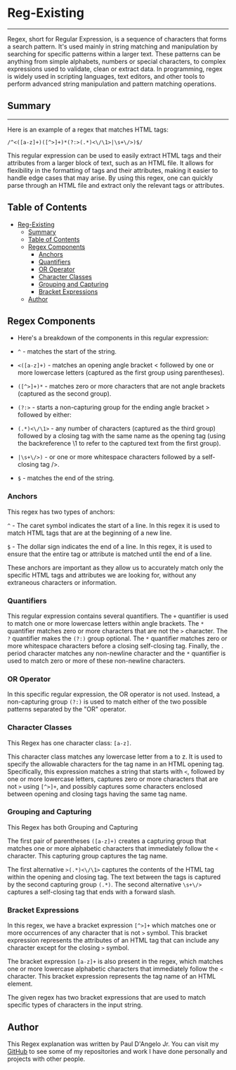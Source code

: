 # Reg-Existing
___
Regex, short for Regular Expression, is a sequence of characters that forms a search pattern. It's used mainly in string matching and manipulation by searching for specific patterns within a larger text. These patterns can be anything from simple alphabets, numbers or special characters, to complex expressions used to validate, clean or extract data. In programming, regex is widely used in scripting languages, text editors, and other tools to perform advanced string manipulation and pattern matching operations.

## Summary
___

Here is an example of a regex that matches HTML tags:

``` /^<([a-z]+)([^>]+)*(?:>(.*)<\/\1>|\s+\/>)$/ ```

This regular expression can be used to easily extract HTML tags and their attributes from a larger block of text, such as an HTML file. It allows for flexibility in the formatting of tags and their attributes, making it easier to handle edge cases that may arise. By using this regex, one can quickly parse through an HTML file and extract only the relevant tags or attributes.

## Table of Contents

- [Reg-Existing](#reg-existing)
  - [Summary](#summary)
  - [Table of Contents](#table-of-contents)
  - [Regex Components](#regex-components)
    - [Anchors](#anchors)
    - [Quantifiers](#quantifiers)
    - [OR Operator](#or-operator)
    - [Character Classes](#character-classes)
    - [Grouping and Capturing](#grouping-and-capturing)
    - [Bracket Expressions](#bracket-expressions)
  - [Author](#author)

## Regex Components

* Here's a breakdown of the components in this regular expression:

* ``` ^ ``` - matches the start of the string.

* ``` <([a-z]+) ``` - matches an opening angle bracket < followed by one or more lowercase letters (captured as the first group using parentheses).

* ``` ([^>]+)* ``` - matches zero or more characters that are not angle brackets (captured as the second group).

* ``` (?:> ``` - starts a non-capturing group for the ending angle bracket > followed by either:

* ``` (.*)<\/\1> ``` - any number of characters (captured as the third group) followed by a closing tag with the same name as the opening tag (using the backreference \1 to refer to the captured text from the first group).

* ``` |\s+\/>) ``` - or one or more whitespace characters followed by a self-closing tag />.

* ``` $ ``` - matches the end of the string.

### Anchors
This regex has two types of anchors:

``` ^ ``` - The caret symbol indicates the start of a line. In this regex it is used to match HTML tags that are at the beginning of a new line.

``` $ ``` - The dollar sign indicates the end of a line. In this regex, it is used to ensure that the entire tag or attribute is matched until the end of a line.

These anchors are important as they allow us to accurately match only the specific HTML tags and attributes we are looking for, without any extraneous characters or information.

### Quantifiers

This regular expression contains several quantifiers. The ``` + ``` quantifier is used to match one or more lowercase letters within angle brackets. The ``` * ``` quantifier matches zero or more characters that are not the ``` > ``` character. The ``` ? ``` quantifier makes the ``` (?:) ``` group optional. The ``` * ``` quantifier matches zero or more whitespace characters before a closing self-closing tag. Finally, the . period character matches any non-newline character and the ``` * ``` quantifier is used to match zero or more of these non-newline characters.

### OR Operator

In this specific regular expression, the OR operator is not used. Instead, a non-capturing group ``` (?:) ``` is used to match either of the two possible patterns separated by the "OR" operator.

### Character Classes

This Regex has one character class: ``` [a-z] ```.

This character class matches any lowercase letter from a to z. It is used to specify the allowable characters for the tag name in an HTML opening tag. Specifically, this expression matches a string that starts with ``` < ```, followed by one or more lowercase letters, captures zero or more characters that are not ``` > ``` using ``` [^>]+ ```, and possibly captures some characters enclosed between opening and closing tags having the same tag name.


### Grouping and Capturing

This Regex has both Grouping and Capturing

The first pair of parentheses ``` ([a-z]+) ``` creates a capturing group that matches one or more alphabetic characters that immediately follow the ``` < ``` character. This capturing group captures the tag name.

The first alternative ``` >(.*)<\/\1> ``` captures the contents of the HTML tag within the opening and closing tag. The text between the tags is captured by the second capturing group ``` (.*) ```.
The second alternative ``` \s+\/> ``` captures a self-closing tag that ends with a forward slash.

### Bracket Expressions

In this regex, we have a bracket expression ``` [^>]+ ``` which matches one or more occurrences of any character that is not ``` > ``` symbol. This bracket expression represents the attributes of an HTML tag that can include any character except for the closing ``` > ``` symbol.

The bracket expression ``` [a-z]+ ``` is also present in the regex, which matches one or more lowercase alphabetic characters that immediately follow the ``` < ``` character. This bracket expression represents the tag name of an HTML element.

The given regex has two bracket expressions that are used to match specific types of characters in the input string.


## Author

This Regex explanation was written by Paul D'Angelo Jr. You can visit my [GitHub](https://github.com/Pauldan1988) to see some of my repositories and work I have done personally and projects with other people. 

